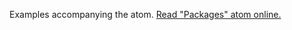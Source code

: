 

Examples accompanying the atom.
[Read "Packages" atom online.](https://stepik.org/lesson/104332/step/1)
